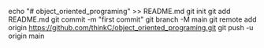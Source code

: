 

echo "# object_oriented_programing" >> README.md
git init
git add README.md
git commit -m "first commit"
git branch -M main
git remote add origin https://github.com/thinkC/object_oriented_programing.git
git push -u origin main